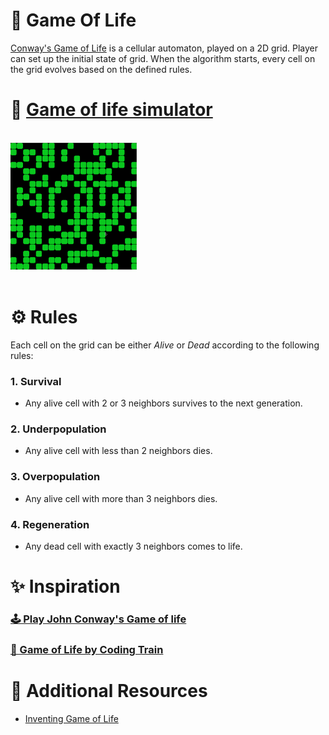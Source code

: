 # 👾 Game Of Life

[Conway's Game of Life](https://en.wikipedia.org/wiki/Conway%27s_Game_of_Life) is a cellular automaton, played on a 2D grid. Player can set up the initial state of grid. When the algorithm starts, every cell on the grid evolves based on the defined rules.

# 🚀 [Game of life simulator](https://indiecodermm.github.io/algo-lab/Game-of-life/index.html)

<br>
<img src="gol-demo.gif" width="40%">
<br><br>

# ⚙ Rules

Each cell on the grid can be either _Alive_ or _Dead_ according to the following rules:

### 1. Survival

- Any alive cell with 2 or 3 neighbors survives to the next generation.

### 2. Underpopulation

- Any alive cell with less than 2 neighbors dies.

### 3. Overpopulation

- Any alive cell with more than 3 neighbors dies.

### 4. Regeneration

- Any dead cell with exactly 3 neighbors comes to life.

# ✨ Inspiration

### [🕹 Play John Conway's Game of life](https://playgameoflife.com/)

### [🚂 Game of Life by Coding Train](https://thecodingtrain.com/challenges/85-the-game-of-life)

# 📖 Additional Resources

- [Inventing Game of Life](https://www.youtube.com/watch?v=R9Plq-D1gEk)
